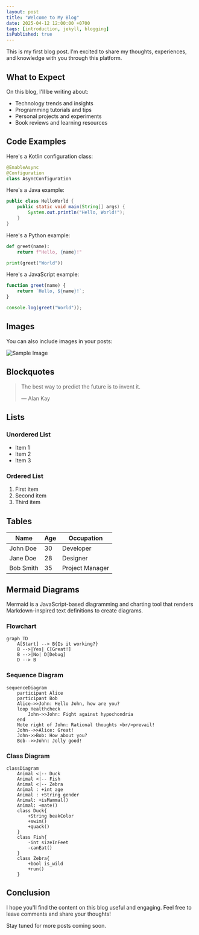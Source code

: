 ```yaml
---
layout: post
title: "Welcome to My Blog"
date: 2025-04-12 12:00:00 +0700
tags: [introduction, jekyll, blogging]
isPublished: true
---
```


This is my first blog post. I'm excited to share my thoughts, experiences, and knowledge with you through this platform.

## What to Expect

On this blog, I'll be writing about:

- Technology trends and insights
- Programming tutorials and tips
- Personal projects and experiments
- Book reviews and learning resources

## Code Examples

Here's a Kotlin configuration class:

```kotlin
@EnableAsync
@Configuration
class AsyncConfiguration
```

Here's a Java example:

```java
public class HelloWorld {
    public static void main(String[] args) {
        System.out.println("Hello, World!");
    }
}
```

Here's a Python example:

```python
def greet(name):
    return f"Hello, {name}!"

print(greet("World"))
```

Here's a JavaScript example:

```javascript
function greet(name) {
    return `Hello, ${name}!`;
}

console.log(greet("World"));
```

## Images

You can also include images in your posts:

![Sample Image](https://placehold.co/800x400)

## Blockquotes

> The best way to predict the future is to invent it.
> 
> — Alan Kay

## Lists

### Unordered List

- Item 1
- Item 2
- Item 3

### Ordered List

1. First item
2. Second item
3. Third item

## Tables

| Name     | Age | Occupation    |
|----------|-----|---------------|
| John Doe | 30  | Developer     |
| Jane Doe | 28  | Designer      |
| Bob Smith| 35  | Project Manager |

## Mermaid Diagrams

Mermaid is a JavaScript-based diagramming and charting tool that renders Markdown-inspired text definitions to create diagrams.

### Flowchart

```mermaid
graph TD
    A[Start] --> B{Is it working?}
    B -->|Yes| C[Great!]
    B -->|No| D[Debug]
    D --> B
```

### Sequence Diagram

```mermaid
sequenceDiagram
    participant Alice
    participant Bob
    Alice->>John: Hello John, how are you?
    loop Healthcheck
        John->>John: Fight against hypochondria
    end
    Note right of John: Rational thoughts <br/>prevail!
    John-->>Alice: Great!
    John->>Bob: How about you?
    Bob-->>John: Jolly good!
```

### Class Diagram

```mermaid
classDiagram
    Animal <|-- Duck
    Animal <|-- Fish
    Animal <|-- Zebra
    Animal : +int age
    Animal : +String gender
    Animal: +isMammal()
    Animal: +mate()
    class Duck{
        +String beakColor
        +swim()
        +quack()
    }
    class Fish{
        -int sizeInFeet
        -canEat()
    }
    class Zebra{
        +bool is_wild
        +run()
    }
```

## Conclusion

I hope you'll find the content on this blog useful and engaging. Feel free to leave comments and share your thoughts!

Stay tuned for more posts coming soon.
